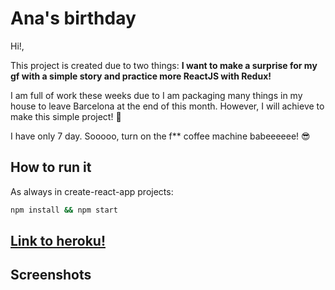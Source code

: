 # Ana's birthday

Hi!,

This project is created due to two things: **I want to make a surprise for my gf with a simple story and practice more ReactJS with Redux!**

I am full of work these weeks due to I am packaging many things in my house to leave Barcelona at the end of this month. However, I will achieve to make this simple project! 💪

I have only 7 day. Sooooo, turn on the f** coffee machine babeeeeee! 😎

## How to run it

As always in create-react-app projects:

```bash
npm install && npm start
```

## [Link to heroku!]()

## Screenshots
